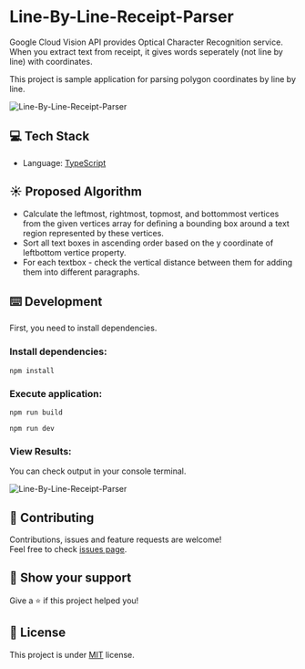 # Line-By-Line-Receipt-Parser
Google Cloud Vision API provides Optical Character Recognition service. When you extract text from receipt, it gives words seperately (not line by line) with coordinates. 

This project is sample application for parsing polygon coordinates by line by line.

![Line-By-Line-Receipt-Parser](https://github.com/mehmetnuribolat/Line-By-Line-Receipt-Parser/assets/145845943/c08bb7de-983d-4a9d-a702-4aa0ff224a07)

## 💻 Tech Stack

- Language: [TypeScript](https://www.typescriptlang.org/)

## ☀️ Proposed Algorithm

- Calculate the leftmost, rightmost, topmost, and bottommost vertices from the given vertices array for defining a bounding box around a text region represented by these vertices.
- Sort all text boxes in ascending order based on the y coordinate of leftbottom vertice property.
- For each textbox - check the vertical distance between them for adding them  into different paragraphs.

## ⌨️ Development

First, you need to install dependencies.

### Install dependencies:

```
npm install
```

### Execute application:

```
npm run build
```
```
npm run dev
```

### View Results:
You can check output in your console terminal.

![Line-By-Line-Receipt-Parser](https://github.com/mehmetnuribolat/Line-By-Line-Receipt-Parser/assets/145845943/73b400c0-22e6-4ab3-824c-b851563baaf6)

## 🤝 Contributing

Contributions, issues and feature requests are welcome!<br />Feel free to check [issues page](https://github.com/mehmetnuribolat/Line-By-Line-Receipt-Parser/issues).

## :pray: Show your support

Give a ⭐️ if this project helped you!

## 📝 License

This project is under [MIT](https://github.com/mehmetnuribolat/Line-By-Line-Receipt-Parser/blob/main/LICENSE) license.
